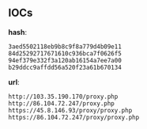 
## IOCs

__hash__:

```text
3aed5502118eb9b8c9f8a779d4b09e11
84d25292717671610c936bca7f0626f5
94ef379e332f3a120ab16154a7ee7a00
b29ddcc9affdd56a520f23a61b670134
```
__url__:

```text
http://103.35.190.170/proxy.php
http://86.104.72.247/proxy.php
https://45.8.146.93/proxy/proxy.php
https://86.104.72.247/proxy/proxy.php
```